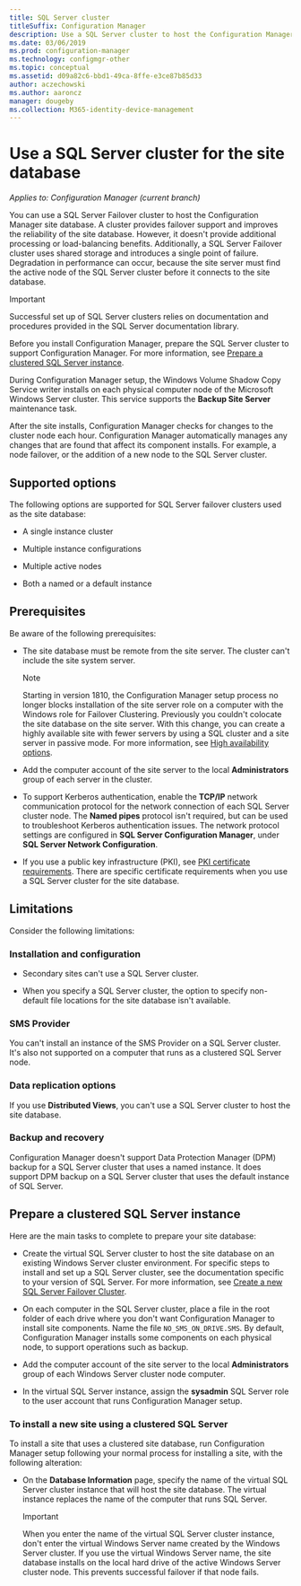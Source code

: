 ```yaml
---
title: SQL Server cluster
titleSuffix: Configuration Manager
description: Use a SQL Server cluster to host the Configuration Manager site database
ms.date: 03/06/2019
ms.prod: configuration-manager
ms.technology: configmgr-other
ms.topic: conceptual
ms.assetid: d09a82c6-bbd1-49ca-8ffe-e3ce87b85d33
author: aczechowski
ms.author: aaroncz
manager: dougeby
ms.collection: M365-identity-device-management
---
```


# Use a SQL Server cluster for the site database

*Applies to: Configuration Manager (current branch)*

You can use a SQL Server Failover cluster to host the Configuration Manager site database. A cluster provides failover support and improves the reliability of the site database. However, it doesn't provide additional processing or load-balancing benefits. Additionally, a SQL Server Failover cluster uses shared storage and introduces a single point of failure. Degradation in performance can occur, because the site server must find the active node of the SQL Server cluster before it connects to the site database.  

> [!IMPORTANT]  
> Successful set up of SQL Server clusters relies on documentation and procedures provided in the SQL Server documentation library.  


Before you install Configuration Manager, prepare the SQL Server cluster to support Configuration Manager. For more information, see [Prepare a clustered SQL Server instance](#bkmk_prepare).

During Configuration Manager setup, the Windows Volume Shadow Copy Service writer installs on each physical computer node of the Microsoft Windows Server cluster. This service supports the **Backup Site Server** maintenance task.  

After the site installs, Configuration Manager checks for changes to the cluster node each hour. Configuration Manager automatically manages any changes that are found that affect its component installs. For example, a node failover, or the addition of a new node to the SQL Server cluster.  



## Supported options

The following options are supported for SQL Server failover clusters used as the site database:

- A single instance cluster  

- Multiple instance configurations  

- Multiple active nodes  

- Both a named or a default instance  



## Prerequisites

Be aware of the following prerequisites:  

- The site database must be remote from the site server. The cluster can't include the site system server.  

    > [!Note]  
    > Starting in version 1810, the Configuration Manager setup process no longer blocks installation of the site server role on a computer with the Windows role for Failover Clustering. Previously you couldn't colocate the site database on the site server. With this change, you can create a highly available site with fewer servers by using a SQL cluster and a site server in passive mode. For more information, see [High availability options](/sccm/core/servers/deploy/configure/high-availability-options). <!--3607761, fka 1359132-->  

- Add the computer account of the site server to the local **Administrators** group of each server in the cluster.  

- To support Kerberos authentication, enable the **TCP/IP** network communication protocol for the network connection of each SQL Server cluster node. The **Named pipes** protocol isn't required, but can be used to troubleshoot Kerberos authentication issues. The network protocol settings are configured in **SQL Server Configuration Manager**, under **SQL Server Network Configuration**.  

- If you use a public key infrastructure (PKI), see [PKI certificate requirements](/sccm/core/plan-design/network/pki-certificate-requirements). There are specific certificate requirements when you use a SQL Server cluster for the site database.  



## Limitations

Consider the following limitations:  


### Installation and configuration

- Secondary sites can't use a SQL Server cluster.  

- When you specify a SQL Server cluster, the option to specify non-default file locations for the site database isn't available.  


### SMS Provider

You can't install an instance of the SMS Provider on a SQL Server cluster. It's also not supported on a computer that runs as a clustered SQL Server node.  


### Data replication options

If you use **Distributed Views**, you can't use a SQL Server cluster to host the site database.  


### Backup and recovery

Configuration Manager doesn't support Data Protection Manager (DPM) backup for a SQL Server cluster that uses a named instance. It does support DPM backup on a SQL Server cluster that uses the default instance of SQL Server.  



## <a name="bkmk_prepare"></a> Prepare a clustered SQL Server instance  

Here are the main tasks to complete to prepare your site database:

- Create the virtual SQL Server cluster to host the site database on an existing Windows Server cluster environment. For specific steps to install and set up a SQL Server cluster, see the documentation specific to your version of SQL Server. For more information, see [Create a new SQL Server Failover Cluster](https://docs.microsoft.com/sql/sql-server/failover-clusters/install/create-a-new-sql-server-failover-cluster-setup?view=sql-server-2017).  

- On each computer in the SQL Server cluster, place a file in the root folder of each drive where you don't want Configuration Manager to install site components. Name the file `NO_SMS_ON_DRIVE.SMS`. By default, Configuration Manager installs some components on each physical node, to support operations such as backup.  

- Add the computer account of the site server to the local **Administrators** group of each Windows Server cluster node computer.  

- In the virtual SQL Server instance, assign the **sysadmin** SQL Server role to the user account that runs Configuration Manager setup.  


### To install a new site using a clustered SQL Server  

To install a site that uses a clustered site database, run Configuration Manager setup following your normal process for installing a site, with the following alteration:  

- On the **Database Information** page, specify the name of the virtual SQL Server cluster instance that will host the site database. The virtual instance replaces the name of the computer that runs SQL Server.  

    > [!IMPORTANT]  
    > When you enter the name of the virtual SQL Server cluster instance, don't enter the virtual Windows Server name created by the Windows Server cluster. If you use the virtual Windows Server name, the site database installs on the local hard drive of the active Windows Server cluster node. This prevents successful failover if that node fails.  

